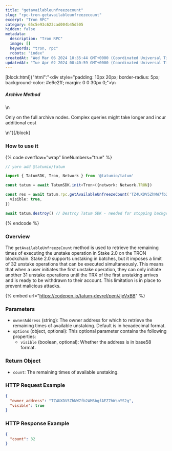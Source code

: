 ```yaml
---
title: "getavailableunfreezecount"
slug: "rpc-tron-getavailableunfreezecount"
excerpt: "Tron RPC"
category: 65c5e93c623cad004b45d505
hidden: false
metadata: 
  description: "Tron RPC"
  image: []
  keywords: "tron, rpc"
  robots: "index"
createdAt: "Wed Mar 06 2024 10:35:44 GMT+0000 (Coordinated Universal Time)"
updatedAt: "Tue Apr 02 2024 08:40:59 GMT+0000 (Coordinated Universal Time)"
---
```

[block:html]{"html":"<div style=\"padding: 10px 20px; border-radius: 5px; background-color: #e6e2ff; margin: 0 0 30px 0;\">\n  <h5>Archive Method</h5>\n  <p>Only on the full archive nodes. Complex queries might take longer and incur additional cost</p>\n</div>"}[/block]

### How to use it

{% code overflow="wrap" lineNumbers="true" %}
```typescript
// yarn add @tatumio/tatum

import { TatumSDK, Tron, Network } from '@tatumio/tatum'

const tatum = await TatumSDK.init<Tron>({network: Network.TRON})

const res = await tatum.rpc.getAvailableUnfreezeCount('TZ4UXDV5ZhNW7fb2AMSbgfAEZ7hWsnYS2g', {
  visible: true,
})

await tatum.destroy() // Destroy Tatum SDK - needed for stopping background jobs
```
{% endcode %}

### Overview

The `getAvailableUnfreezeCount` method is used to retrieve the remaining times of executing the unstake operation in Stake 2.0 on the TRON blockchain. Stake 2.0 supports unstaking in batches, but it imposes a limit of 32 unstake operations that can be executed simultaneously. This means that when a user initiates the first unstake operation, they can only initiate another 31 unstake operations until the TRX of the first unstaking arrives and is ready to be withdrawn to their account. This limitation is in place to prevent malicious attacks.

{% embed url="https://codepen.io/tatum-devrel/pen/JjeVxBB" %}

### Parameters

* `ownerAddress` (string): The owner address for which to retrieve the remaining times of available unstaking. Default is in hexadecimal format.
* `options` (object, optional): This optional parameter contains the following properties:
  * `visible` (boolean, optional): Whether the address is in base58 format.

### Return Object

* `count`: The remaining times of available unstaking.

### HTTP Request Example

```json
{
  "owner_address": "TZ4UXDV5ZhNW7fb2AMSbgfAEZ7hWsnYS2g",
  "visible": true
}
```

### HTTP Response Example

```json
{
  "count": 32
}
```

